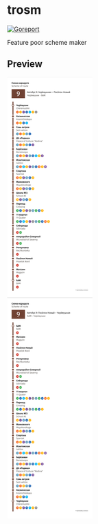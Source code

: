 # trosm
[![Goreport](https://goreportcard.com/badge/github.com/MrYadro/trosm)](https://goreportcard.com/report/github.com/MrYadro/trosm)

Feature poor scheme maker
## Preview
![scheme_preview]

[scheme_preview]:https://raw.githubusercontent.com/MrYadro/trosm/master/preview/scheme.png
